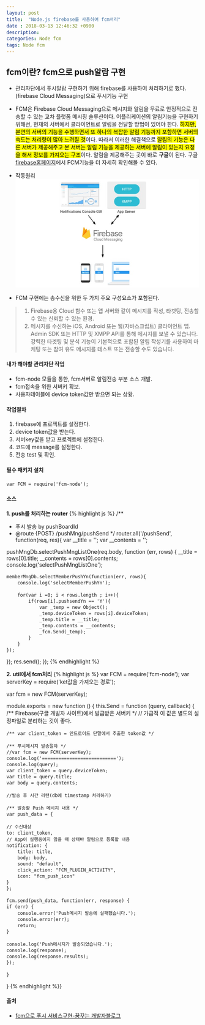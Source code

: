 ```yaml
---
layout: post
title:  "Node.js firebase를 사용하여 fcm처리"
date : 2018-03-13 12:46:32 +0900
description: 
categories: Node fcm
tags: Node fcm
---
```


## fcm이란? fcm으로 push알람 구현  
- 관리자단에서 푸시알람 구현하기 위해 firebase를 사용하여 처리하기로 했다.
(firebase Cloud Messaging)으로 푸시기능 구현

- FCM은 Firebase Cloud Messaging으로 메시지와 알림을 무료로 안정적으로 전송할 수 있는 교차 플랫폼 메시징 솔루션이다. 어플리케이션의 알림기능을 구현하기 위해선, 현재의 서버에서 클라이언트로 알림을 전달할 방법이 있어야 한다. <mark>하지만, 본연의 서버의 기능을 수행하면서 또 하나의 복잡한 알림 기능까지 포함하면 서버의 속도는 처리량이 많아 느려질 것</mark>이다.
따라서 이러한 해결책으로 <mark>알림의 기능은 다른 서버가 제공해주고 본 서버는 알림 기능을 제공하는 서버에 알림이 있는지 요청을 해서 정보를 가져오는 구조</mark>이다. 알림을 제공해주는 곳이 바로 **구글**이 된다. 구글 [firebase홈페이지](https://firebase.google.com/docs/cloud-messaging/?hl=ko)에서 FCM기능을 더 자세히 확인해볼 수 있다.

- 작동원리
![이미지](/post_assets/2018-03-01/firebase_fcm_work.jpg)

- FCM 구현에는 송수신을 위한 두 가지 주요 구성요소가 포함된다.
> 1. Firebase용 Cloud 함수 또는 앱 서버와 같이 메시지를 작성, 타겟팅, 전송할 수 있는 신뢰할 수 있는 환경.
> 2. 메시지를 수신하는 iOS, Android 또는 웹(자바스크립트) 클라이언트 앱.  
Admin SDK 또는 HTTP 및 XMPP API를 통해 메시지를 보낼 수 있습니다. 강력한 타겟팅 및 분석 기능이 기본적으로 포함된 알림 작성기를 사용하여 마케팅 또는 참여 유도 메시지를 테스트 또는 전송할 수도 있습니다.

#### 내가 해야할 관리자단 작업
- fcm-node 모듈을 통한, fcm서버로 알림전송 부분 소스 개발.
- fcm접속을 위한 서버키 확보.
- 사용자테이블에 device token값만 받으면 되는 상황.

#### 작업절차
1. firebase에 프로젝트를 설정한다. 
2. device token값을 받는다.
3. 서버key값을 받고 프로젝트에 설정한다.
4. 코드에 message를 설정한다.
5. 전송 test 및 확인.

#### 필수 패키지 설치
`var FCM = require('fcm-node');`


#### 소스
**1. push를 처리하는 router**
{% highlight js %}
/**
* 푸시 발송 by pushBoardId
* @route {POST} /pushMng/pushSend
*/
router.all('/pushSend', function(req, res){
var __title = '';
var __contents = '';

pushMngDb.selectPushMngListOne(req.body, function (err, rows) {
    __title = rows[0].title;
    __contents = rows[0].contents;
    console.log('selectPushMngListOne');

    memberMngDb.selectMemberPushYn(function(err, rows){
        console.log('selectMemberPushYn');
            
        for(var i =0; i < rows.length ; i++){
            if(rows[i].pushsendYn == 'Y'){
                var _temp = new Object();
                _temp.deviceToken = rows[i].deviceToken;
                _temp.title = __title;
                _temp.contents = __contents;
                _fcm.Send(_temp);
            }
        }
    });
});
    res.send();
});
{% endhighlight %}

**2. util에서 fcm처리**
{% highlight js %}
var FCM = require('fcm-node');
var serverKey = require('ket값을 가져오는 경로');

var fcm = new FCM(serverKey);

module.exports = new function () {
    this.Send = function (query, callback) {
    /** Firebase(구글 개발자 사이트)에서 발급받은 서버키 */
    // 가급적 이 값은 별도의 설정파일로 분리하는 것이 좋다.
    
    /** var client_token = 안드로이드 단말에서 추출한 token값 */

    /** 푸시메시지 발송절차 */
    //var fcm = new FCM(serverKey);
    console.log('===========================');
    console.log(query);
    var client_token = query.deviceToken; 
    var title = query.title;
    var body = query.contents;

    //발송 후 시간 리턴(db에 timestamp 처리하기)

    /** 발송할 Push 메시지 내용 */
    var push_data = {

    // 수신대상
    to: client_token,
    // App이 실행중이지 않을 때 상태바 알림으로 등록할 내용
    notification: {
        title: title,
        body: body,
        sound: "default",
        click_action: "FCM_PLUGIN_ACTIVITY",
        icon: "fcm_push_icon"
    }
    };

    fcm.send(push_data, function(err, response) {
    if (err) {
        console.error('Push메시지 발송에 실패했습니다.');
        console.error(err);
        return;
    }

    console.log('Push메시지가 발송되었습니다.');
    console.log(response);
    console.log(response.results);
    });

    }
}
{% endhighlight %}}

#### 출처
- [fcm으로 푸시 서비스구현-꿈꾸는 개발자블로그](https://m.blog.naver.com/PostView.nhn?blogId=scw0531&logNo=220844031273&proxyReferer=https%3A%2F%2Fwww.google.co.kr%2F)